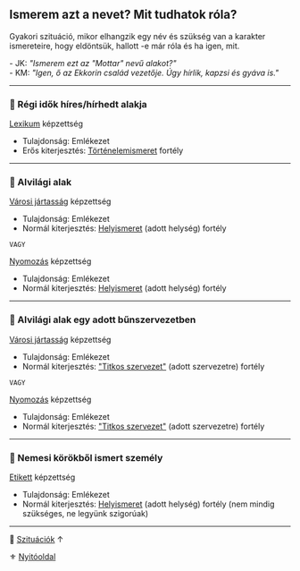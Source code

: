 ## Ismerem azt a nevet? Mit tudhatok róla?

Gyakori szituáció, mikor elhangzik egy név és szükség van a karakter ismereteire, hogy eldöntsük, hallott -e már róla és ha igen, mit.

\- JK: *"Ismerem ezt az "Mottar" nevű alakot?"* \
\- KM: *"Igen, ő az Ekkorin család vezetője. Úgy hírlik, kapzsi és gyáva is."*

---
### 🔆 Régi idők híres/hírhedt alakja

[Lexikum](../kepzettsegek.szekunder/lexikum.md) képzettség
- Tulajdonság: Emlékezet
- Erős kiterjesztés: [Történelemismeret](../fortelyok.altalanos/tortenelemismeret.md) fortély

---
### 🔆 Alvilági alak

[Városi jártasság](../kepzettsegek.szekunder/varosi_jartassag.md) képzettség
- Tulajdonság: Emlékezet
- Normál kiterjesztés: [Helyismeret](../fortelyok.kiemelt/helyismeret.md) (adott helység) fortély

`VAGY`

[Nyomozás](../kepzettsegek.primer.altalanos/nyomozas.md) képzettség
- Tulajdonság: Emlékezet
- Normál kiterjesztés: [Helyismeret](../fortelyok.kiemelt/helyismeret.md) (adott helység) fortély

---
### 🔆 Alvilági alak egy adott bűnszervezetben

[Városi jártasság](../kepzettsegek.szekunder/varosi_jartassag.md) képzettség
- Tulajdonság: Emlékezet
- Normál kiterjesztés: ["Titkos szervezet"](../fortelyok.szabad/titkos_szervezet.md) (adott szervezetre) fortély

`VAGY`

[Nyomozás](../kepzettsegek.primer.altalanos/nyomozas.md) képzettség
- Tulajdonság: Emlékezet
- Normál kiterjesztés: ["Titkos szervezet"](../fortelyok.szabad/titkos_szervezet.md) (adott szervezetre) fortély

---
### 🔆 Nemesi körökből ismert személy

[Etikett](../kepzettsegek.szekunder/etikett.md) képzettség
- Tulajdonság: Emlékezet
- Normál kiterjesztés: [Helyismeret](../fortelyok.kiemelt/helyismeret.md) (adott helység) fortély (nem mindig szükséges, ne legyünk szigorúak)


---

🔗 [Szituációk](../160_szituaciok.md) ↑

⚜️ [Nyitóoldal](../start.md#15-szitu%C3%A1ci%C3%B3k)
